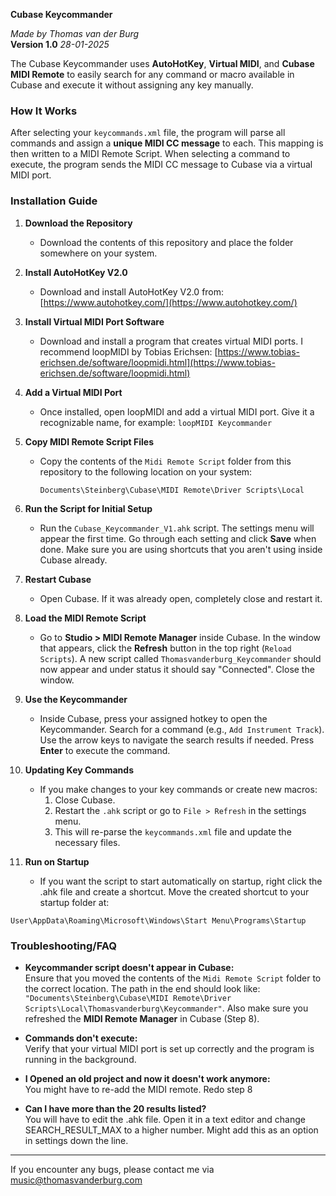 ****Cubase Keycommander****

_Made by Thomas van der Burg_  
**Version 1.0** _28-01-2025_

The Cubase Keycommander uses **AutoHotKey**, **Virtual MIDI**, and **Cubase MIDI Remote** to easily search for any command or macro available in Cubase and execute it without assigning any key manually.

### **How It Works**

After selecting your `keycommands.xml` file, the program will parse all commands and assign a **unique MIDI CC message** to each. This mapping is then written to a MIDI Remote Script. When selecting a command to execute, the program sends the MIDI CC message to Cubase via a virtual MIDI port.

### **Installation Guide**

1. **Download the Repository**
    
    - Download the contents of this repository and place the folder somewhere on your system.
2. **Install AutoHotKey V2.0**
    
    - Download and install AutoHotKey V2.0 from: [https://www.autohotkey.com/](https://www.autohotkey.com/)
3. **Install Virtual MIDI Port Software**
    
    - Download and install a program that creates virtual MIDI ports. I recommend loopMIDI by Tobias Erichsen: [https://www.tobias-erichsen.de/software/loopmidi.html](https://www.tobias-erichsen.de/software/loopmidi.html)
4. **Add a Virtual MIDI Port**
    
    - Once installed, open loopMIDI and add a virtual MIDI port. Give it a recognizable name, for example: `loopMIDI Keycommander`
5. **Copy MIDI Remote Script Files**
    
    - Copy the contents of the `Midi Remote Script` folder from this repository to the following location on your system:
        
        ```
        Documents\Steinberg\Cubase\MIDI Remote\Driver Scripts\Local
        ```
        
6. **Run the Script for Initial Setup**
    
    - Run the `Cubase_Keycommander_V1.ahk` script. The settings menu will appear the first time. Go through each setting and click **Save** when done. Make sure you are using shortcuts that you aren't using inside Cubase already.
7. **Restart Cubase**
    
    - Open Cubase. If it was already open, completely close and restart it.
8. **Load the MIDI Remote Script**
    
    - Go to **Studio > MIDI Remote Manager** inside Cubase. In the window that appears, click the **Refresh** button in the top right (`Reload Scripts`). A new script called `Thomasvanderburg_Keycommander` should now appear and under status it should say "Connected". Close the window.
9. **Use the Keycommander**
    
    - Inside Cubase, press your assigned hotkey to open the Keycommander. Search for a command (e.g., `Add Instrument Track`). Use the arrow keys to navigate the search results if needed. Press **Enter** to execute the command.
10. **Updating Key Commands**
    
    - If you make changes to your key commands or create new macros:
        1. Close Cubase.
        2. Restart the `.ahk` script or go to `File > Refresh` in the settings menu.
        3. This will re-parse the `keycommands.xml` file and update the necessary files.
11.  **Run on Startup**
	 - If you want the script to start automatically on startup, right click the .ahk file and create a shortcut. Move the created shortcut to your startup folder at:

	User\AppData\Roaming\Microsoft\Windows\Start Menu\Programs\Startup


### **Troubleshooting/FAQ**

- **Keycommander script doesn't appear in Cubase:**  
    Ensure that you moved the contents of the `Midi Remote Script` folder to the correct location. The path in the end should look like: 
    ```"Documents\Steinberg\Cubase\MIDI Remote\Driver Scripts\Local\Thomasvanderburg\Keycommander"```. 
    Also make sure you refreshed the **MIDI Remote Manager** in Cubase (Step 8).
    
- **Commands don't execute:**  
    Verify that your virtual MIDI port is set up correctly and the program is running in the background.
    
- **I Opened an old project and now it doesn't work anymore:**  
	You might have to re-add the MIDI remote. Redo step 8
    
- **Can I have more than the 20 results listed?**  
	You will have to edit the .ahk file. Open it in a text editor and change SEARCH_RESULT_MAX to a higher number. Might add this as an option in settings down the line.
    
---

If you encounter any bugs, please contact me via music@thomasvanderburg.com
